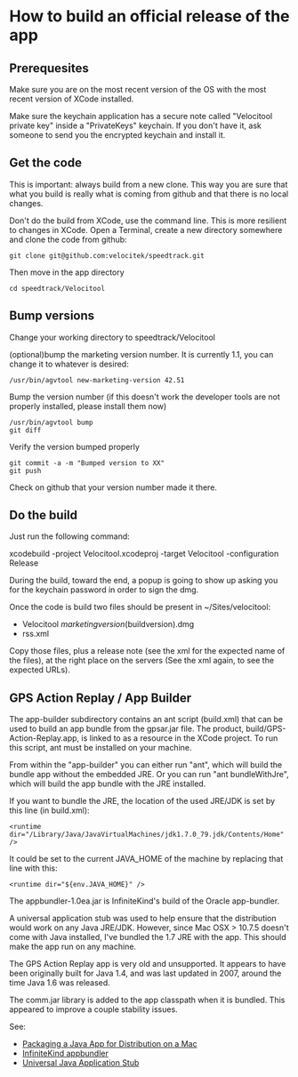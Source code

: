 How to build an official release of the app
===========================================

Prerequesites
-------------

Make sure you are on the most recent version of the OS with the most recent version of XCode installed.

Make sure the keychain application has a secure note called "Velocitool private key" inside a "PrivateKeys" keychain. If you don't have it, ask someone to send you the encrypted keychain and install it.

Get the code
------------

This is important: always build from a new clone. This way you are sure that what you build is really what is coming from github and that there is no local changes.

Don't do the build from XCode, use the command line. This is more resilient to changes in XCode. Open a Terminal, create a new directory somewhere and clone the code from github:

    git clone git@github.com:velocitek/speedtrack.git

Then move in the app directory

    cd speedtrack/Velocitool


Bump versions
-------------

Change your working directory to speedtrack/Velocitool

(optional)bump the marketing version number. It is currently 1.1, you can change it to whatever is desired:

    /usr/bin/agvtool new-marketing-version 42.51

Bump the version number (if this doesn't work the developer tools are not properly installed, please install them now)

    /usr/bin/agvtool bump
    git diff

Verify the version bumped properly

    git commit -a -m "Bumped version to XX"
    git push

Check on github that your version number made it there.


Do the build
------------

Just run the following command:

   xcodebuild -project Velocitool.xcodeproj -target Velocitool -configuration Release

During the build, toward the end, a popup is going to show up asking you for the keychain password in order to sign the dmg.

Once the code is build two files should be present in ~/Sites/velocitool:

* Velocitool $marketingversion($buildversion).dmg
* rss.xml

Copy those files, plus a release note (see the xml for the expected name of the files), at the right place on the servers (See the xml again, to see the expected URLs).

GPS Action Replay / App Builder
-------------------------------

The app-builder subdirectory contains an ant script (build.xml) that can be used to build an app bundle from the gpsar.jar file. The product, build/GPS-Action-Replay.app, is linked to as a resource in the XCode project. To run this script, ant must be installed on your machine.

From within the "app-builder" you can either run "ant", which will build the bundle app without the embedded JRE. Or you can run "ant bundleWithJre", which will build the app bundle with the JRE installed.

If you want to bundle the JRE, the location of the used JRE/JDK is set by this line (in build.xml):

`<runtime dir="/Library/Java/JavaVirtualMachines/jdk1.7.0_79.jdk/Contents/Home" />`

It could be set to the current JAVA_HOME of the machine by replacing that line with this:

`<runtime dir="${env.JAVA_HOME}" />`

The appbundler-1.0ea.jar is InfiniteKind's build of the Oracle app-bundler.

A universal application stub was used to help ensure that the distribution would work on any Java JRE/JDK. However, since Mac OSX > 10.7.5 doesn't come with Java installed, I've bundled the 1.7 JRE with the app. This should make the app run on any machine.

The GPS Action Replay app is very old and unsupported. It appears to have been originally built for Java 1.4, and was last updated in 2007, around the time Java 1.6 was released.

The comm.jar library is added to the app classpath when it is bundled. This appeared to improve a couple stability issues.

See:
* [Packaging a Java App for Distribution on a Mac](http://docs.oracle.com/javase/7/docs/technotes/guides/jweb/packagingAppsForMac.html)
* [InfiniteKind appbundler](https://bitbucket.org/infinitekind/appbundler)
* [Universal Java Application Stub](https://github.com/tofi86/universalJavaApplicationStub)
